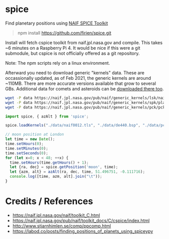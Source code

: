 # spice
Find planetary positions using [NAIF SPICE Toolkit](https://naif.jpl.nasa.gov/naif/toolkit_C.html)

> npm install https://github.com/firien/spice.git

Install will fetch cspice toolkit from naif.jpl.nasa.gov and compile. This takes ~6 minutes on a Raspberry Pi 4. It would be nice if this were a git submodule, but cspice is not officially offered as a git repository.

Note: The npm scripts rely on a linux environment.

Afterward you need to download generic "kernels" data. These are occassionally updated, as of Feb 2021, the generic kernels are around ~110MB. There are more accurate versions available that grow to several GBs. Additional data for comets and asteroids can be [downloaded there too](https://naif.jpl.nasa.gov/pub/naif/generic_kernels/spk/).

```sh
wget -P data https://naif.jpl.nasa.gov/pub/naif/generic_kernels/lsk/naif0012.tls
wget -P data https://naif.jpl.nasa.gov/pub/naif/generic_kernels/spk/planets/de440.bsp
wget -P data https://naif.jpl.nasa.gov/pub/naif/generic_kernels/pck/pck00010.tpc
```

```js
import spice, { azAlt } from 'spice';

spice.loadKernels("./data/naif0012.tls", "./data/de440.bsp", "./data/pck00010.tpc");

// moon position at London
let time = new Date();
time.setHours(0);
time.setMinutes(0);
time.setSeconds(0);
for (let x=0; x < 48; ++x) {
  time.setHours(time.getHours() + 1);
  let {ra, dec} = spice.getPosition('moon', time);
  let {azm, alt} = azAlt(ra, dec, time, 51.496751, -0.111716);
  console.log([time, azm, alt].join("\t"));
}
```


# Credits / References

* https://naif.jpl.nasa.gov/naif/toolkit_C.html
* https://naif.jpl.nasa.gov/pub/naif/toolkit_docs/C/cspice/index.html
* http://www.stjarnhimlen.se/comp/ppcomp.html
* https://labod.co/posts/finding_positions_of_planets_using_spiceypy

